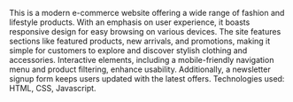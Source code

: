 
This is a modern e-commerce website offering a wide range of fashion and lifestyle products. With an emphasis on user experience, it boasts responsive design for easy browsing on various devices. The site features sections like featured products, new arrivals, and promotions, making it simple for customers to explore and discover stylish clothing and accessories. Interactive elements, including a mobile-friendly navigation menu and product filtering, enhance usability. Additionally, a newsletter signup form keeps users updated with the latest offers. 
Technologies used: HTML, CSS, Javascript.
